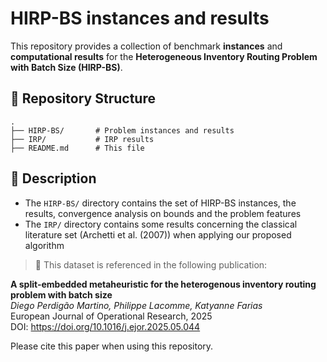 # HIRP-BS instances and results

This repository provides a collection of benchmark **instances** and **computational results** for the **Heterogeneous Inventory Routing Problem with Batch Size (HIRP-BS)**.

## 📁 Repository Structure

```text
.
├── HIRP-BS/       # Problem instances and results
├── IRP/           # IRP results
├── README.md      # This file
````

## 📄 Description

- The `HIRP-BS/` directory contains the set of HIRP-BS instances, the results, convergence analysis on bounds and the problem features
- The `IRP/` directory contains some results concerning the classical literature set (Archetti et al. (2007)) when applying our proposed algorithm

> 📌 This dataset is referenced in the following publication:

**A split-embedded metaheuristic for the heterogenous inventory routing problem with batch size**  
*Diego Perdigão Martino, Philippe Lacomme, Katyanne Farias*  
European Journal of Operational Research, 2025  
DOI: https://doi.org/10.1016/j.ejor.2025.05.044

Please cite this paper when using this repository.